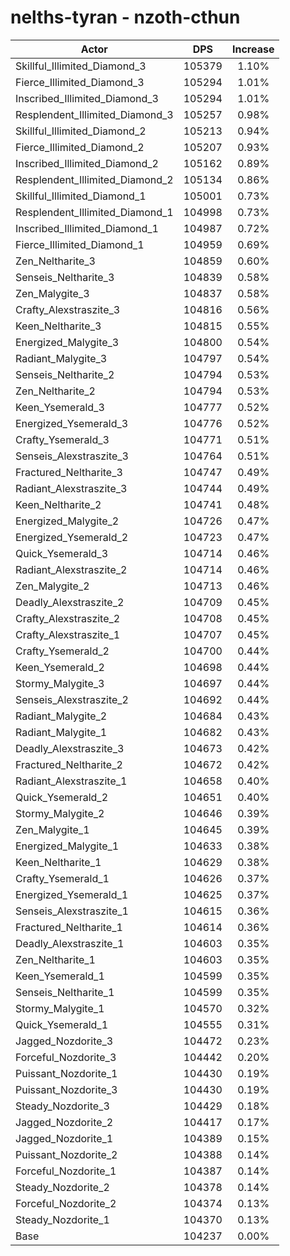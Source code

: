 # nelths-tyran - nzoth-cthun
| Actor | DPS | Increase |
|---|:---:|:---:|
|Skillful_Illimited_Diamond_3|105379|1.10%|
|Fierce_Illimited_Diamond_3|105294|1.01%|
|Inscribed_Illimited_Diamond_3|105294|1.01%|
|Resplendent_Illimited_Diamond_3|105257|0.98%|
|Skillful_Illimited_Diamond_2|105213|0.94%|
|Fierce_Illimited_Diamond_2|105207|0.93%|
|Inscribed_Illimited_Diamond_2|105162|0.89%|
|Resplendent_Illimited_Diamond_2|105134|0.86%|
|Skillful_Illimited_Diamond_1|105001|0.73%|
|Resplendent_Illimited_Diamond_1|104998|0.73%|
|Inscribed_Illimited_Diamond_1|104987|0.72%|
|Fierce_Illimited_Diamond_1|104959|0.69%|
|Zen_Neltharite_3|104859|0.60%|
|Senseis_Neltharite_3|104839|0.58%|
|Zen_Malygite_3|104837|0.58%|
|Crafty_Alexstraszite_3|104816|0.56%|
|Keen_Neltharite_3|104815|0.55%|
|Energized_Malygite_3|104800|0.54%|
|Radiant_Malygite_3|104797|0.54%|
|Senseis_Neltharite_2|104794|0.53%|
|Zen_Neltharite_2|104794|0.53%|
|Keen_Ysemerald_3|104777|0.52%|
|Energized_Ysemerald_3|104776|0.52%|
|Crafty_Ysemerald_3|104771|0.51%|
|Senseis_Alexstraszite_3|104764|0.51%|
|Fractured_Neltharite_3|104747|0.49%|
|Radiant_Alexstraszite_3|104744|0.49%|
|Keen_Neltharite_2|104741|0.48%|
|Energized_Malygite_2|104726|0.47%|
|Energized_Ysemerald_2|104723|0.47%|
|Quick_Ysemerald_3|104714|0.46%|
|Radiant_Alexstraszite_2|104714|0.46%|
|Zen_Malygite_2|104713|0.46%|
|Deadly_Alexstraszite_2|104709|0.45%|
|Crafty_Alexstraszite_2|104708|0.45%|
|Crafty_Alexstraszite_1|104707|0.45%|
|Crafty_Ysemerald_2|104700|0.44%|
|Keen_Ysemerald_2|104698|0.44%|
|Stormy_Malygite_3|104697|0.44%|
|Senseis_Alexstraszite_2|104692|0.44%|
|Radiant_Malygite_2|104684|0.43%|
|Radiant_Malygite_1|104682|0.43%|
|Deadly_Alexstraszite_3|104673|0.42%|
|Fractured_Neltharite_2|104672|0.42%|
|Radiant_Alexstraszite_1|104658|0.40%|
|Quick_Ysemerald_2|104651|0.40%|
|Stormy_Malygite_2|104646|0.39%|
|Zen_Malygite_1|104645|0.39%|
|Energized_Malygite_1|104633|0.38%|
|Keen_Neltharite_1|104629|0.38%|
|Crafty_Ysemerald_1|104626|0.37%|
|Energized_Ysemerald_1|104625|0.37%|
|Senseis_Alexstraszite_1|104615|0.36%|
|Fractured_Neltharite_1|104614|0.36%|
|Deadly_Alexstraszite_1|104603|0.35%|
|Zen_Neltharite_1|104603|0.35%|
|Keen_Ysemerald_1|104599|0.35%|
|Senseis_Neltharite_1|104599|0.35%|
|Stormy_Malygite_1|104570|0.32%|
|Quick_Ysemerald_1|104555|0.31%|
|Jagged_Nozdorite_3|104472|0.23%|
|Forceful_Nozdorite_3|104442|0.20%|
|Puissant_Nozdorite_1|104430|0.19%|
|Puissant_Nozdorite_3|104430|0.19%|
|Steady_Nozdorite_3|104429|0.18%|
|Jagged_Nozdorite_2|104417|0.17%|
|Jagged_Nozdorite_1|104389|0.15%|
|Puissant_Nozdorite_2|104388|0.14%|
|Forceful_Nozdorite_1|104387|0.14%|
|Steady_Nozdorite_2|104378|0.14%|
|Forceful_Nozdorite_2|104374|0.13%|
|Steady_Nozdorite_1|104370|0.13%|
|Base|104237|0.00%|
